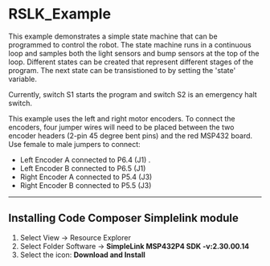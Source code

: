 # RSLK_Example

This example demonstrates a simple state machine that can be programmed to control the robot.  The state machine runs in a continuous loop and samples both the light sensors and bump sensors at the top of the loop.  Different states can be created that represent different stages of the program.  The next state can be transistioned to by setting the 'state' variable.

Currently, switch S1 starts the program and switch S2 is an emergency halt switch.

This example uses the left and right motor encoders.  To connect the encoders, four jumper wires will need to be placed between the two encoder headers (2-pin 45 degree bent pins) and the red MSP432 board.
Use female to male jumpers to connect:

- Left Encoder A connected to P6.4 (J1)                     .
- Left Encoder B connected to P6.5 (J1)
- Right Encoder A connected to P5.4 (J3)
- Right Encoder B connected to P5.5 (J3)

---
## Installing Code Composer Simplelink module

1. Select View -> Resource Explorer
2. Select Folder Software -> **SimpleLink MSP432P4 SDK -v:2.30.00.14**
3. Select the icon: **Download and Install**
